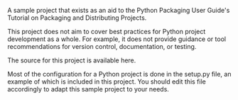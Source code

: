 A sample project that exists as an aid to the Python Packaging User Guide's Tutorial on Packaging and Distributing Projects.

This project does not aim to cover best practices for Python project development as a whole. For example, it does not provide guidance or tool recommendations for version control, documentation, or testing.

The source for this project is available here.

Most of the configuration for a Python project is done in the setup.py file, an example of which is included in this project. You should edit this file accordingly to adapt this sample project to your needs.

